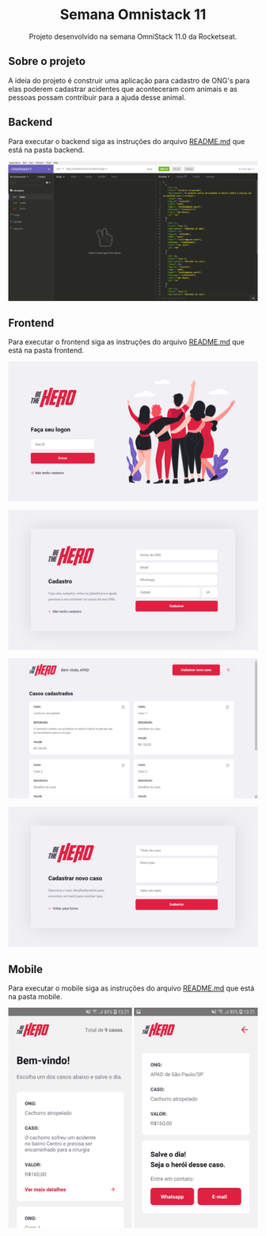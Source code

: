 <h1 align="center">Semana Omnistack 11</h1>
<p align="center">Projeto desenvolvido na semana OmniStack 11.0 da Rocketseat.</p>

## Sobre o projeto

A ideia do projeto é construir uma aplicação para cadastro de ONG's para elas poderem cadastrar acidentes que aconteceram com animais e as pessoas possam contribuir para a ajuda desse animal.

## Backend

Para executar o backend siga as instruções do arquivo [README.md](https://github.com/DouglasVarollo/OmniStack11/blob/master/backend/README.md) que está na pasta backend.

<p align="center">
  <img src="./.github/backend01.png" />
</p>


## Frontend

Para executar o frontend siga as instruções do arquivo [README.md](https://github.com/DouglasVarollo/OmniStack11/blob/master/frontend/README.md) que está na pasta frontend.

<p align="center">
  <img src="./.github/frontend01.png" />
</p>

<p align="center">
  <img src="./.github/frontend02.png" />
</p>

<p align="center">
  <img src="./.github/frontend03.png" />
</p>

<p align="center">
  <img src="./.github/frontend04.png" />
</p>


## Mobile

Para executar o mobile siga as instruções do arquivo [README.md](https://github.com/DouglasVarollo/OmniStack11/blob/master/mobile/README.md) que está na pasta mobile.

<p align="center">
  <img src="./.github/mobile01.jpg" width="250" />
  <img src="./.github/mobile02.jpg" width="250" />
</p>

